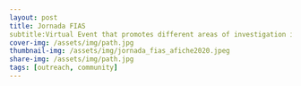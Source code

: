 ```yaml
---
layout: post
title: Jornada FIAS 
subtitle:Virtual Event that promotes different areas of investigation in Astronomy and Physics, for undergrad students to take notice. It was organized by Students from the Asemblee of Astronomy and Physics of the University of Chile
cover-img: /assets/img/path.jpg
thumbnail-img: /assets/img/jornada_fias_afiche2020.jpeg
share-img: /assets/img/path.jpg
tags: [outreach, community]
---
```

